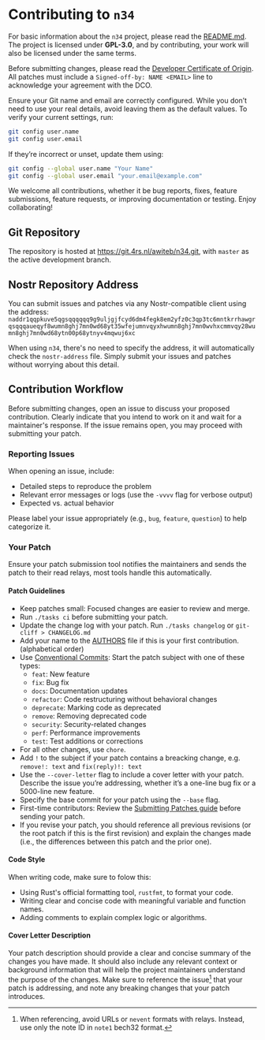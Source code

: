 # Contributing to `n34`

For basic information about the `n34` project, please read the
[README.md](README.md). The project is licensed under **GPL-3.0**, and by
contributing, your work will also be licensed under the same terms.

Before submitting changes, please read the [Developer Certificate of Origin](DCO).
All patches must include a `Signed-off-by: NAME <EMAIL>` line to acknowledge
your agreement with the DCO.

Ensure your Git name and email are correctly configured. While you don’t need to
use your real details, avoid leaving them as the default values. To verify your
current settings, run:

```bash
git config user.name
git config user.email
```

If they’re incorrect or unset, update them using:

```bash
git config --global user.name "Your Name"
git config --global user.email "your.email@example.com"
```

We welcome all contributions, whether it be bug reports, fixes, feature
submissions, feature requests, or improving documentation or testing. Enjoy
collaborating!

## Git Repository

The repository is hosted at <https://git.4rs.nl/awiteb/n34.git>, with `master`
as the active development branch.

## Nostr Repository Address

You can submit issues and patches via any
Nostr-compatible client using the address:
`naddr1qqpkuve5qgsqqqqqq9g9uljgjfcyd6dm4fegk8em2yfz0c3qp3tc6mntkrrhawgrqsqqqaueqyf8wumn8ghj7mn0wd68yt35wfejumnvqyxhwumn8ghj7mn0wvhxcmmvqy28wumn8ghj7mn0wd68ytn00p68ytnyv4mqwuj6xc`


When using `n34`, there's no need to specify the address, it will automatically
check the `nostr-address` file. Simply submit your issues and patches without
worrying about this detail.

## Contribution Workflow

Before submitting changes, open an issue to discuss your proposed contribution.
Clearly indicate that you intend to work on it and wait for a maintainer's
response. If the issue remains open, you may proceed with submitting your patch.

### Reporting Issues

When opening an issue, include:
- Detailed steps to reproduce the problem
- Relevant error messages or logs (use the `-vvvv` flag for verbose output)
- Expected vs. actual behavior

Please label your issue appropriately (e.g., `bug`, `feature`, `question`) to
help categorize it.

### Your Patch

Ensure your patch submission tool notifies the maintainers and sends the patch
to their read relays, most tools handle this automatically.

#### Patch Guidelines

- Keep patches small: Focused changes are easier to review and merge.
- Run `./tasks ci` before submitting your patch.
- Update the change log with your patch. Run `./tasks changelog` or `git-cliff > CHANGELOG.md`
- Add your name to the [AUTHORS](AUTHORS) file if this is your first contribution. (alphabetical order)
- Use [Conventional Commits]: Start the patch subject with one of these types:
  - `feat`: New feature
  - `fix`: Bug fix
  - `docs`: Documentation updates
  - `refactor`: Code restructuring without behavioral changes
  - `deprecate`: Marking code as deprecated
  - `remove`: Removing deprecated code
  - `security`: Security-related changes
  - `perf`: Performance improvements
  - `test`: Test additions or corrections
- For all other changes, use `chore`.
- Add `!` to the subject if your patch contains a breacking change, e.g.
`remove!: text` and `fix(reply)!: text`
- Use the `--cover-letter` flag to include a cover letter with your patch. Describe the issue you’re addressing, whether it’s a one-line bug fix or a 5000-line new feature.
- Specify the base commit for your patch using the `--base` flag.
- First-time contributors: Review the [Submitting Patches guide](https://www.kernel.org/doc/html/latest/process/submitting-patches.html) before sending your patch.
- If you revise your patch, you should reference all previous revisions (or the
root patch if this is the first revision) and explain the changes made (i.e.,
the differences between this patch and the prior one).

#### Code Style

When writing code, make sure to folow this:
- Using Rust's official formatting tool, `rustfmt`, to format your code.
- Writing clear and concise code with meaningful variable and function names.
- Adding comments to explain complex logic or algorithms.

#### Cover Letter Description

Your patch description should provide a clear and concise summary of the changes you
have made. It should also include any relevant context or background information
that will help the project maintainers understand the purpose of the changes.
Make sure to reference the issue[^1] that your patch is addressing, and note any breaking
changes that your patch introduces.



[^1]: When referencing, avoid URLs or `nevent` formats with relays. Instead, use only the note ID in `note1` bech32 format.

[Conventional Commits]: https://www.conventionalcommits.org/en/v1.0.0/
